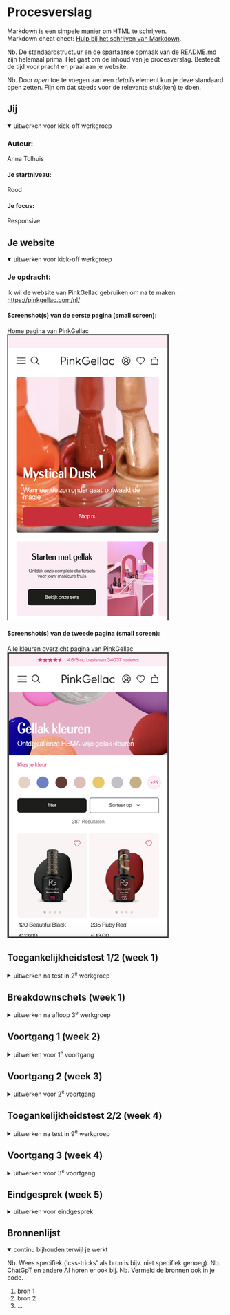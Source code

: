 # Procesverslag
Markdown is een simpele manier om HTML te schrijven.  
Markdown cheat cheet: [Hulp bij het schrijven van Markdown](https://github.com/adam-p/markdown-here/wiki/Markdown-Cheatsheet).

Nb. De standaardstructuur en de spartaanse opmaak van de README.md zijn helemaal prima. Het gaat om de inhoud van je procesverslag. Besteedt de tijd voor pracht en praal aan je website.

Nb. Door *open* toe te voegen aan een *details* element kun je deze standaard open zetten. Fijn om dat steeds voor de relevante stuk(ken) te doen.





## Jij

<details open>
  <summary>uitwerken voor kick-off werkgroep</summary>

  ### Auteur:
  Anna Tolhuis

  #### Je startniveau:
  Rood

  #### Je focus:
  Responsive
 
</details>





## Je website

<details open>
  <summary>uitwerken voor kick-off werkgroep</summary>

  ### Je opdracht:
  Ik wil de website van PinkGellac gebruiken om na te maken. https://pinkgellac.com/nl/

  #### Screenshot(s) van de eerste pagina (small screen): 
  Home pagina van PinkGellac
  <img src="readme-images/home.png" width="375px" alt="Home pagina van PinkGellac">

  #### Screenshot(s) van de tweede pagina (small screen):
  Alle kleuren overzicht pagina van PinkGellac 
  <img src="readme-images/allekleuren.png" width="375px" alt="Pagina van PinkGellac waar je een overzicht hebt van al hun kleuren nagelak">
 
</details>



## Toegankelijkheidstest 1/2 (week 1)

<details>
  <summary>uitwerken na test in 2<sup>e</sup> werkgroep</summary>

  ### Bevindingen
  Lijst met je bevindingen die in de test naar voren kwamen: De website is heel slecht te doorlopen met een screenreader. Het verteld op sommige stukken alles en op andere stukken helemaal niks.
  <img src="readme-images/Screenreader1.png" width="375px" alt="Afbeelding van bevinding tijdens de schrean reader Geeft alleen aan heading 2 en niet de zin">
  <img src="readme-images/screenreader2.png" width="375px" alt="screenreader leest nu wel de hele zin voor">
  <img src="readme-images/screenreader3.png" width="375px" alt="Screenreader geeft wederom aan dat we op een heading zijn en niet wat er staat">

  mijn bevindingen na de WCAG Checklist:
  Alle pagina's hebben netjes de juiste headings, maar er zijn wel stukjes waar een P is gebruikt inplaats van een H2.
  <img src="readme-images/heading1homehtml.png" width="375px" alt="De H1 van de home pagina">
  <img src="readme-images/heading1kleurenpaginahtml.png" width="375px" alt="De H1 van de kleuren pagina">
  <img src="readme-images/pinplaatsvanh2.png" width="375px" alt="Een P op de home pagina inplaats van een H2">
  Ook valt het op dat de website geen rekening gheeft gehouden met screenreaders dit is namelijk ook weer terug te zien in de HTML. zo hebben alle afbeeldingen een alt text waar in alleen staat Pink Gellac.
  <img src="readme-images/geenalttext.png" width="375px" alt="Schermafbeelding van HTML code waar in te zien is dat er geen ALT text is gebruikt">
  Wat ook opviel is dat de sommige elementen niet in list stonden maar gewoon los van elkaar.
  <img src="readme-images/geenol-li.png" width="375px" alt="Schermafbeelding van HTML code waar in te zien is dat er geen list onderdelen zijn gebruikt">


</details>



## Breakdownschets (week 1)

<details>
  <summary>uitwerken na afloop 3<sup>e</sup> werkgroep</summary>

  ### de hele pagina: 
  <img src="readme-images/dummy-plaatje.jpg" width="375px" alt="breakdown van de hele pagina">

  ### dynamisch deel (bijv menu): 
  <img src="readme-images/dummy-plaatje.jpg" width="375px" alt="breakdown van een dynamisch deel">

  ### wellicht nog een dynamisch deel (bijv filter): 
  <img src="readme-images/dummy-plaatje.jpg" width="375px" alt="breakdown van nog een dynamisch deel">

</details>





## Voortgang 1 (week 2)

<details>
  <summary>uitwerken voor 1<sup>e</sup> voortgang</summary>

  ### Stand van zaken
  hier dit ging goed & dit was lastig (neem ook screenshots op van delen van je website en code)


  ### Agenda voor meeting
  samen met je groepje opstellen

  | student 1      | student 2          | student 3    | student 4        |
  | ---            | ---                | ---          | ---              |
  | dit bespreken  | en dit             | en ik dit    | en dan ik dat    |
  | en dat ook nog | dit als er tijd is | nog een punt | dit wil ik zeker |
  | ...            | ...                | ...          | ...              |


  ### Verslag van meeting
  hier na afloop snel de uitkomsten van de meeting vastleggen

  - punt 1
  - punt 2
  - nog een punt
  - ...

</details>





## Voortgang 2 (week 3)

<details>
  <summary>uitwerken voor 2<sup>e</sup> voortgang</summary>

  ### Stand van zaken
  Ik snap het concept van een grid en weet hoe ik het moet toepassen, maar ik heb soms nog wel moeiten met het vormen en laten bewegen in de derecties die ik wil.


  ### Agenda voor meeting
  samen met je groepje opstellen

  | student 1      | student 2          | student 3    | student 4        |
  | ---            | ---                | ---          | ---              |
  |  Hoe zou ik het beste een carosel kunnen maken van deze secties | en dit             | en ik dit    | en dan ik dat    |
  | Is deze HTML code zo semanties of moet ik dit op een andere manier oplossen en wel ul en li elementen gebruiken?| dit als er tijd is | nog een punt | dit wil ik zeker |
  | Hoe krijg ik de text bij deze blokjes er netjes onder            | ...                | ...          | ...              |


  ### Verslag van meeting
  hier na afloop snel de uitkomsten van de meeting vastleggen

  - punt 1
  - punt 2
  - nog een punt
- ...

</details>





## Toegankelijkheidstest 2/2 (week 4)

<details>
  <summary>uitwerken na test in 9<sup>e</sup> werkgroep</summary>

  ### Bevindingen
  Lijst met je bevindingen die in de test naar voren kwamen (geef ook aan wat er verbeterd is):

</details>





## Voortgang 3 (week 4)

<details>
  <summary>uitwerken voor 3<sup>e</sup> voortgang</summary>

  ### Stand van zaken
  Ik durf Java script niet zo goed toe te passen en loop door ziekte verzuim behoorlijk achter. Ik doe me best dit te verminderen, maar het is erg lastig. Ik ben ook op het moment nog totaal niet blij met mijn website, maar hoop dat ik in januari iets moois kan laten zien.


  ### Agenda voor meeting
  samen met je groepje opstellen

  | student 1      | student 2          | student 3    | student 4        |
  | ---            | ---                | ---          | ---              |
  | Hoe krijg ik nou nettjes een plaatje achter dit stukje tekst | en dit             | en ik dit    | en dan ik dat    |
  | Is het oke dat ik hier een div gebruik? En zo niet kan het dan op een andere manier?| dit als er tijd is | nog een punt | dit wil ik zeker |
  | Ik heb deze stukjes die moeten in een caroesel komen te staan hoe pak ik dat het beste aan?          | ...                | ...          | ...              |


  ### Verslag van meeting
  hier na afloop snel de uitkomsten van de meeting vastleggen

  - punt 1
  - punt 2
  - nog een punt
  - ...

</details>





## Eindgesprek (week 5)

<details>
  <summary>uitwerken voor eindgesprek</summary>

  ### Je uitkomst - karakteristiek screenshots:
  <img src="readme-images/dummy-plaatje.jpg" width="375px" alt="uitomst opdracht 1">


  ### Dit ging goed/Heb ik geleerd: 
  Korte omschrijving met plaatjes

  <img src="readme-images/dummy-plaatje.jpg" width="375px" alt="top">


  ### Dit was lastig/Is niet gelukt:
  Korte omschrijving met plaatjes

  <img src="readme-images/dummy-plaatje.jpg" width="375px" alt="bummer">
</details>





## Bronnenlijst

<details open>
  <summary>continu bijhouden terwijl je werkt</summary>

  Nb. Wees specifiek ('css-tricks' als bron is bijv. niet specifiek genoeg). 
  Nb. ChatGpT en andere AI horen er ook bij.
  Nb. Vermeld de bronnen ook in je code.

  1. bron 1
  2. bron 2
  3. ...

</details>